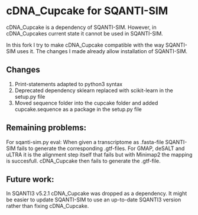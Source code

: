 # cDNA_Cupcake for SQANTI-SIM

cDNA_Cupcake is a dependency of SQANTI-SIM. However, in cDNA_Cupcakes current state it cannot be used in SQANTI-SIM.

In this fork I try to make cDNA_Cupcake compatible with the way SQANTI-SIM uses it.
The changes I made already allow  installation of SQANTI-SIM. 

## Changes

1. Print-statements adapted to python3 syntax
2. Deprecated dependency sklearn replaced with scikit-learn in the setup.py file
3. Moved sequence folder into the cupcake folder and added cupcake.sequence as a package in the setup.py file

## Remaining problems:

For sqanti-sim.py eval:
When given a transcriptome as .fasta-file SQANTI-SIM fails to generate the corresponding .gtf-files.
For GMAP, deSALT and uLTRA it is the alignment step itself that fails but with Minimap2 the mapping is succesfull.
cDNA_Cupcake then fails to generate the .gtf-file.

## Future work:

In SQANTI3 v5.2.1 cDNA_Cupcake was dropped as a dependency. It might be easier to update SQANTI-SIM to use an up-to-date SQANTI3 version rather than fixing cDNA_Cupcake.
